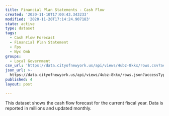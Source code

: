 ```yaml
---
title: Financial Plan Statements - Cash Flow
created: '2020-11-10T17:00:43.343233'
modified: '2020-11-20T17:14:24.907183'
state: active
type: dataset
tags:
  - Cash Flow Forecast
  - Financial Plan Statement
  - Fps
  - Nyc Omb
groups:
  - Local Government
csv_url: 'https://data.cityofnewyork.us/api/views/4ubz-8kkx/rows.csv?accessType=DOWNLOAD'
json_url: >-
  https://data.cityofnewyork.us/api/views/4ubz-8kkx/rows.json?accessType=DOWNLOAD
published: 4
layout: post

---
```

This dataset shows the cash flow forecast for the current fiscal year. Data is reported in millions and updated monthly.

